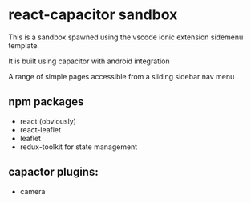 # react-capacitor sandbox

This is a sandbox spawned using the vscode ionic extension sidemenu template.

It is built using capacitor with android integration

A range of simple pages accessible from a sliding sidebar nav menu 

## npm packages

- react (obviously)
- react-leaflet
- leaflet
- redux-toolkit for state management

## capactor plugins:

- camera
